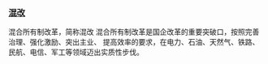 ### [混改](http://stock.jrj.com.cn/concept/conceptdetail/conceptDetail_hg.shtml)

混合所有制改革，简称混改
混合所有制改革是国企改革的重要突破口，按照完善治理、强化激励、突出主业、
提高效率的要求，在电力、石油、天然气、铁路、民航、电信、军工等领域迈出实质性步伐。
